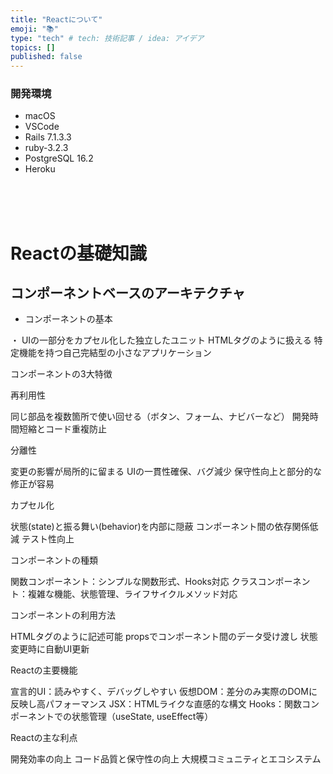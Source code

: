 ```yaml
---
title: "Reactについて"
emoji: "📚"
type: "tech" # tech: 技術記事 / idea: アイデア
topics: []
published: false
---
```

### 開発環境
- macOS
- VSCode
- Rails 7.1.3.3
- ruby-3.2.3
- PostgreSQL 16.2
- Heroku

<br>
<br>
<br>

# Reactの基礎知識


## コンポーネントベースのアーキテクチャ
- コンポーネントの基本

・ UIの一部分をカプセル化した独立したユニット
HTMLタグのように扱える
特定機能を持つ自己完結型の小さなアプリケーション

コンポーネントの3大特徴

再利用性

同じ部品を複数箇所で使い回せる（ボタン、フォーム、ナビバーなど）
開発時間短縮とコード重複防止


分離性

変更の影響が局所的に留まる
UIの一貫性確保、バグ減少
保守性向上と部分的な修正が容易


カプセル化

状態(state)と振る舞い(behavior)を内部に隠蔽
コンポーネント間の依存関係低減
テスト性向上



コンポーネントの種類

関数コンポーネント：シンプルな関数形式、Hooks対応
クラスコンポーネント：複雑な機能、状態管理、ライフサイクルメソッド対応

コンポーネントの利用方法

HTMLタグのように記述可能
propsでコンポーネント間のデータ受け渡し
状態変更時に自動UI更新

Reactの主要機能

宣言的UI：読みやすく、デバッグしやすい
仮想DOM：差分のみ実際のDOMに反映し高パフォーマンス
JSX：HTMLライクな直感的な構文
Hooks：関数コンポーネントでの状態管理（useState, useEffect等）

Reactの主な利点

開発効率の向上
コード品質と保守性の向上
大規模コミュニティとエコシステム





<br>
<br>
<br>